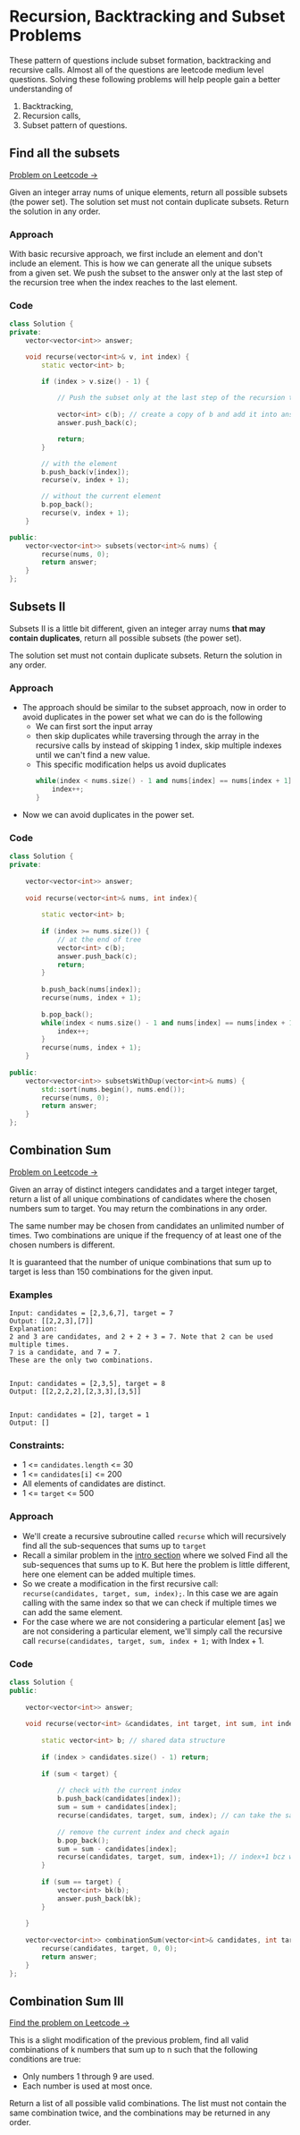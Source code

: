 # Recursion, Backtracking and Subset Problems

These pattern of questions include subset formation, backtracking and recursive calls. Almost all of the questions are leetcode medium level questions. Solving these following problems will help people gain a better understanding of

1. Backtracking,
2. Recursion calls,
3. Subset pattern of questions.

## Find all the subsets
[Problem on Leetcode $\to$](https://leetcode.com/problems/subsets/)

Given an integer array nums of unique elements, return all possible subsets (the power set). The solution set must not contain duplicate subsets. Return the solution in any order.

### Approach
With basic recursive approach, we first include an element and don't include an element. This is how we can generate all the unique subsets from a given set. We push the subset to the answer only at the last step of the recursion tree when the index reaches to the last element.

### Code
```cpp
class Solution {
private:
    vector<vector<int>> answer;

    void recurse(vector<int>& v, int index) {
        static vector<int> b;

        if (index > v.size() - 1) {
            
            // Push the subset only at the last step of the recursion tree
            
            vector<int> c(b); // create a copy of b and add it into answer
            answer.push_back(c);

            return;
        }

        // with the element
        b.push_back(v[index]);
        recurse(v, index + 1);

        // without the current element
        b.pop_back();
        recurse(v, index + 1);
    }

public:
    vector<vector<int>> subsets(vector<int>& nums) {
        recurse(nums, 0);
        return answer;
    }
};

```

## Subsets II
Subsets II is a little bit different, given an integer array nums **that may contain duplicates**, return all possible subsets (the power set).

The solution set must not contain duplicate subsets. Return the solution in any order.

### Approach
- The approach should be similar to the subset approach, now in order to avoid duplicates in the power set what we can do is the following
    - We can first sort the input array 
    - then skip duplicates while traversing through the array in the recursive calls by instead of skipping 1 index, skip multiple indexes until we can't find a new value.
    - This specific modification helps us avoid duplicates
        ```cpp
        while(index < nums.size() - 1 and nums[index] == nums[index + 1]){
            index++;
        }
        ```
- Now we can avoid duplicates in the power set.
### Code

```cpp
class Solution {
private:
    
    vector<vector<int>> answer;
    
    void recurse(vector<int>& nums, int index){
        
        static vector<int> b;
        
        if (index >= nums.size()) {
            // at the end of tree
            vector<int> c(b);
            answer.push_back(c);
            return;
        }
        
        b.push_back(nums[index]);
        recurse(nums, index + 1);
        
        b.pop_back();
        while(index < nums.size() - 1 and nums[index] == nums[index + 1]){
            index++;
        }
        recurse(nums, index + 1);
    }
    
public:
    vector<vector<int>> subsetsWithDup(vector<int>& nums) {
        std::sort(nums.begin(), nums.end());
        recurse(nums, 0);
        return answer;
    }
};
```

## Combination Sum
[Problem on Leetcode $\to$](https://leetcode.com/problems/combination-sum/)

Given an array of distinct integers candidates and a target integer target, return a list of all unique combinations of candidates where the chosen numbers sum to target. You may return the combinations in any order.

The same number may be chosen from candidates an unlimited number of times. Two combinations are unique if the frequency of at least one of the chosen numbers is different.

It is guaranteed that the number of unique combinations that sum up to target is less than 150 combinations for the given input.

### Examples
```
Input: candidates = [2,3,6,7], target = 7
Output: [[2,2,3],[7]]
Explanation:
2 and 3 are candidates, and 2 + 2 + 3 = 7. Note that 2 can be used multiple times.
7 is a candidate, and 7 = 7.
These are the only two combinations.


Input: candidates = [2,3,5], target = 8
Output: [[2,2,2,2],[2,3,3],[3,5]]


Input: candidates = [2], target = 1
Output: []
```

### Constraints:

- $1$ <= `candidates.length` <= $30$
- $1$ <= `candidates[i]` <= $200$
- All elements of candidates are distinct.
- $1$ <= `target` <= $500$

### Approach
- We'll create a recursive subroutine called `recurse` which will recursively find all the sub-sequences that sums up to `target`
- Recall a similar problem in the [intro section](/recursion/intro/) where we solved Find all the sub-sequences that sums up to K. But here the problem is little different, here one element can be added multiple times.
- So we create a modification in the first recursive call: `recurse(candidates, target, sum, index);`. In this case we are again calling with the same index so that we can check if multiple times we can add the same element.
- For the case where we are not considering a particular element [as] we are not considering a particular element, we'll simply call the recursive call `recurse(candidates, target, sum, index + 1;` with $\text{Index} + 1$.

### Code

```cpp
class Solution {
public:
    
    vector<vector<int>> answer;
    
    void recurse(vector<int> &candidates, int target, int sum, int index) {
        
        static vector<int> b; // shared data structure
        
        if (index > candidates.size() - 1) return;
        
        if (sum < target) {
            
            // check with the current index
            b.push_back(candidates[index]);
            sum = sum + candidates[index];
            recurse(candidates, target, sum, index); // can take the same index multiple times
            
            // remove the current index and check again
            b.pop_back();
            sum = sum - candidates[index];
            recurse(candidates, target, sum, index+1); // index+1 bcz we are no longer interested with that index
        }
        
        if (sum == target) {
            vector<int> bk(b);
            answer.push_back(bk);
        }
        
    }
    
    vector<vector<int>> combinationSum(vector<int>& candidates, int target) {
        recurse(candidates, target, 0, 0);
        return answer;
    }
};
```

## Combination Sum III

[Find the problem on Leetcode $\to$](https://leetcode.com/problems/combination-sum-iii/)

This is a slight modification of the previous problem, find all valid combinations of k numbers that sum up to n such that the following conditions are true:

- Only numbers 1 through 9 are used.
- Each number is used at most once.

Return a list of all possible valid combinations. The list must not contain the same combination twice, and the combinations may be returned in any order.
